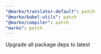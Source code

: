 ```yaml
---
"@marko/translator-default": patch
"@marko/babel-utils": patch
"@marko/compiler": patch
"marko": patch
---
```


Upgrade all package deps to latest
